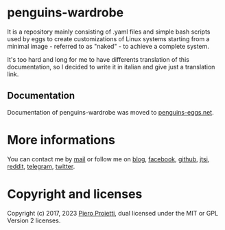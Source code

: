 # penguins-wardrobe

It is a repository mainly consisting of .yaml files and simple bash scripts used
by eggs to create customizations of Linux systems starting from a minimal
image - referred to as "naked" - to achieve a complete system.

It's too hard and long for me to have differents translation of this
documentation, so I decided to write it in italian and give just a translation
link.

## Documentation

Documentation of penguins-wardrobe was moved to
[penguins-eggs.net](https://penguins-eggs.net/docs/Tutorial/wardrobe-users-guide).

# More informations

You can contact me by [mail](mailto://pieroproietti@gmail.com) or follow me on
[blog](https://penguins-eggs.net),
[facebook](https://www.facebook.com/groups/128861437762355/),
[github](https://github.com/pieroproietti/penguins-krill),
[jtsi](https://meet.jit.si/PenguinsEggsMeeting),
[reddit](https://www.reddit.com/user/Artisan61),
[telegram](https://t.me/penguins_eggs),
[twitter](https://twitter.com/pieroproietti).

# Copyright and licenses

Copyright (c) 2017, 2023
[Piero Proietti](https://penguins-eggs.net/about-me.html), dual licensed under
the MIT or GPL Version 2 licenses.
